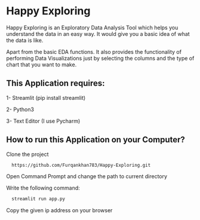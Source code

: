 # Happy Exploring

Happy Exploring is an Exploratory Data Analysis Tool which helps you understand the data in an easy way. It would give you a basic idea of what the data is like.

Apart from the basic EDA functions. It also provides the functionality of performing Data Visualizations just by selecting the columns and the type of chart that you want to make.

## This Application requires:
1- Streamlit (pip install streamlit)

2- Python3

3- Text Editor (I use Pycharm)

## How to run this Application on your Computer?
Clone the project
```bash
  https://github.com/Furqankhan783/Happy-Exploring.git
```
Open Command Prompt and change the path to current directory

Write the following command:
```bash
  streamlit run app.py
```
Copy the given ip address on your browser

